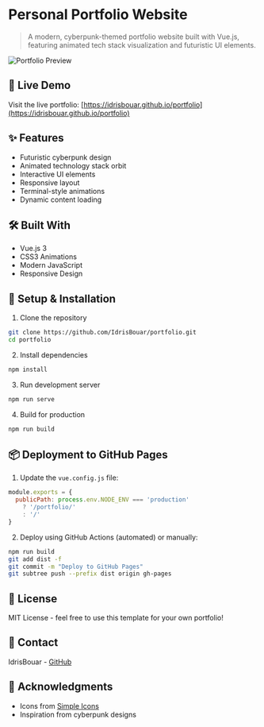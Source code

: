 # Personal Portfolio Website

> A modern, cyberpunk-themed portfolio website built with Vue.js, featuring animated tech stack visualization and futuristic UI elements.

![Portfolio Preview](./public/readme.gif)

## 🚀 Live Demo
Visit the live portfolio: [https://idrisbouar.github.io/portfolio](https://idrisbouar.github.io/portfolio)

## ✨ Features
- Futuristic cyberpunk design
- Animated technology stack orbit
- Interactive UI elements
- Responsive layout
- Terminal-style animations
- Dynamic content loading

## 🛠️ Built With
- Vue.js 3
- CSS3 Animations
- Modern JavaScript
- Responsive Design

## 🔧 Setup & Installation

1. Clone the repository
```bash
git clone https://github.com/IdrisBouar/portfolio.git
cd portfolio
```

2. Install dependencies
```bash
npm install
```

3. Run development server
```bash
npm run serve
```

4. Build for production
```bash
npm run build
```

## 📦 Deployment to GitHub Pages

1. Update the `vue.config.js` file:
```javascript
module.exports = {
  publicPath: process.env.NODE_ENV === 'production'
    ? '/portfolio/'
    : '/'
}
```

2. Deploy using GitHub Actions (automated) or manually:
```bash
npm run build
git add dist -f
git commit -m "Deploy to GitHub Pages"
git subtree push --prefix dist origin gh-pages
```

## 📝 License
MIT License - feel free to use this template for your own portfolio!

## 🤝 Contact
IdrisBouar - [GitHub](https://github.com/IdrisBouar)

## 🙏 Acknowledgments
- Icons from [Simple Icons](https://simpleicons.org/)
- Inspiration from cyberpunk designs
